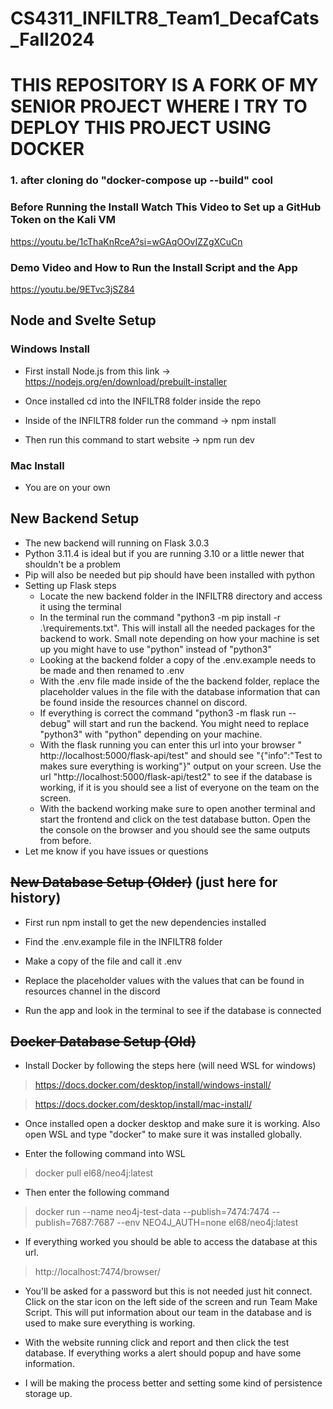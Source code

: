 
# CS4311_INFILTR8_Team1_DecafCats_Fall2024


# THIS REPOSITORY IS A FORK OF MY SENIOR PROJECT WHERE I TRY TO DEPLOY THIS PROJECT USING DOCKER

### 1. after cloning do "docker-compose up --build" cool


### Before Running the Install Watch This Video to Set up a GitHub Token on the Kali VM

https://youtu.be/1cThaKnRceA?si=wGAqOOvIZZgXCuCn

### Demo Video and How to Run the Install Script and the App

https://youtu.be/9ETvc3jSZ84

## Node and Svelte Setup

### Windows Install

- First install Node.js from this link -> https://nodejs.org/en/download/prebuilt-installer

- Once installed cd into the INFILTR8 folder inside the repo

- Inside of the INFILTR8 folder run the command -> npm install

- Then run this command to start website -> npm run dev

  

### Mac Install

- You are on your own

## New Backend Setup
 - The new backend will running on Flask 3.0.3
 - Python 3.11.4 is ideal but if you are running 3.10 or a little newer that shouldn't be a problem
 - Pip will also be needed but pip should have been installed with python
 - Setting up Flask steps
	 - Locate the new backend folder in the INFILTR8 directory and access it using the terminal
	 - In the terminal run the command "python3 -m pip install -r .\requirements.txt". This will install all the needed packages for the backend to work. Small note depending on how your machine is set up you might have to use "python" instead of "python3"
	 - Looking at the backend folder a copy of the .env.example needs to be made and then renamed to .env
	 - With the .env file made inside of the the backend folder, replace the placeholder values in the file with the database information that can be found inside the resources channel on discord.
	 - If everything is correct the command "python3 -m flask run --debug" will start and run the backend. You might need to replace "python3" with "python" depending on your machine.
	 - With the flask running you can enter this url into your browser " http://localhost:5000/flask-api/test" and should see "{"info":"Test to makes sure everything is working"}" output on your screen. Use the url "http://localhost:5000/flask-api/test2" to see if the database is working, if it is you should see a list of everyone on the team on the screen.
	 - With the backend working make sure to open another terminal and start the frontend and click on the test database button. Open the the console on the browser and you should see the same outputs from before.
 - Let me know if you have issues or questions

## ~~New Database Setup (Older)~~ (just here for history)

- First run npm install to get the new dependencies installed

- Find the .env.example file in the INFILTR8 folder

- Make a copy of the file and call it .env

- Replace the placeholder values with the values that can be found in resources channel in the discord

- Run the app and look in the terminal to see if the database is connected

  

## ~~Docker Database Setup (Old)~~

- Install Docker by following the steps here (will need WSL for windows)

> https://docs.docker.com/desktop/install/windows-install/

> https://docs.docker.com/desktop/install/mac-install/

- Once installed open a docker desktop and make sure it is working. Also open WSL and type "docker" to make sure it was installed globally.

- Enter the following command into WSL

> docker pull el68/neo4j:latest

- Then enter the following command

> docker run --name neo4j-test-data --publish=7474:7474 --publish=7687:7687 --env NEO4J_AUTH=none el68/neo4j:latest

- If everything worked you should be able to access the database at this url.

> http://localhost:7474/browser/

- You'll be asked for a password but this is not needed just hit connect. Click on the star icon on the left side of the screen and run Team Make Script. This will put information about our team in the database and is used to make sure everything is working.

- With the website running click and report and then click the test database. If everything works a alert should popup and have some information.

- I will be making the process better and setting some kind of persistence storage up.